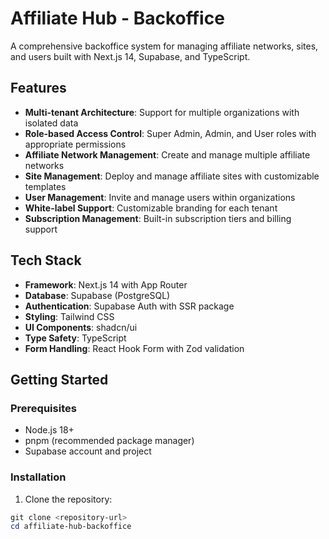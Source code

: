 # Affiliate Hub - Backoffice

A comprehensive backoffice system for managing affiliate networks, sites, and users built with Next.js 14, Supabase, and TypeScript.

## Features

- **Multi-tenant Architecture**: Support for multiple organizations with isolated data
- **Role-based Access Control**: Super Admin, Admin, and User roles with appropriate permissions
- **Affiliate Network Management**: Create and manage multiple affiliate networks
- **Site Management**: Deploy and manage affiliate sites with customizable templates
- **User Management**: Invite and manage users within organizations
- **White-label Support**: Customizable branding for each tenant
- **Subscription Management**: Built-in subscription tiers and billing support

## Tech Stack

- **Framework**: Next.js 14 with App Router
- **Database**: Supabase (PostgreSQL)
- **Authentication**: Supabase Auth with SSR package
- **Styling**: Tailwind CSS
- **UI Components**: shadcn/ui
- **Type Safety**: TypeScript
- **Form Handling**: React Hook Form with Zod validation

## Getting Started

### Prerequisites

- Node.js 18+ 
- pnpm (recommended package manager)
- Supabase account and project

### Installation

1. Clone the repository:
```powershell
git clone <repository-url>
cd affiliate-hub-backoffice
